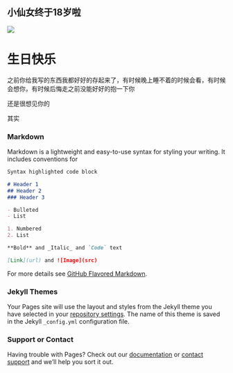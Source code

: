 ## 小仙女终于18岁啦

<!DOCTYPE html>
<html lang="en">
<head>
    <meta charset="UTF-8">
</head>
<body>
<img src="0.jpg"/>
<h1>生日快乐</h1>
<p>之前你给我写的东西我都好好的存起来了，有时候晚上睡不着的时候会看，有时候会想你，有时候后悔走之前没能好好的抱一下你</p>
<p>还是很想见你的</p>
<p>其实</p>
</body>
</html>

### Markdown

Markdown is a lightweight and easy-to-use syntax for styling your writing. It includes conventions for

```markdown
Syntax highlighted code block

# Header 1
## Header 2
### Header 3

- Bulleted
- List

1. Numbered
2. List

**Bold** and _Italic_ and `Code` text

[Link](url) and ![Image](src)
```

For more details see [GitHub Flavored Markdown](https://guides.github.com/features/mastering-markdown/).

### Jekyll Themes

Your Pages site will use the layout and styles from the Jekyll theme you have selected in your [repository settings](https://github.com/OHZOEY/GIFT-FOR-SWEETIE/settings). The name of this theme is saved in the Jekyll `_config.yml` configuration file.

### Support or Contact

Having trouble with Pages? Check out our [documentation](https://help.github.com/categories/github-pages-basics/) or [contact support](https://github.com/contact) and we’ll help you sort it out.
